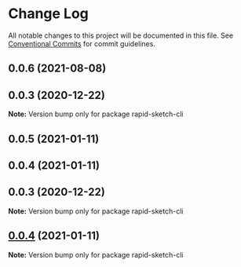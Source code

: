 # Change Log

All notable changes to this project will be documented in this file.
See [Conventional Commits](https://conventionalcommits.org) for commit guidelines.

## 0.0.6 (2021-08-08)



## 0.0.3 (2020-12-22)

**Note:** Version bump only for package rapid-sketch-cli





## 0.0.5 (2021-01-11)



## 0.0.4 (2021-01-11)



## 0.0.3 (2020-12-22)

**Note:** Version bump only for package rapid-sketch-cli





## [0.0.4](https://github.com/dvreed77/rapid-sketch/compare/v0.0.3...v0.0.4) (2021-01-11)

**Note:** Version bump only for package rapid-sketch-cli
